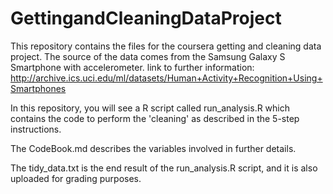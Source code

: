 GettingandCleaningDataProject
=============================
This repository contains the files for the coursera getting and cleaning data project.
The source of the data comes from the Samsung Galaxy S Smartphone with accelerometer.
link to further information: http://archive.ics.uci.edu/ml/datasets/Human+Activity+Recognition+Using+Smartphones 

In this repository, you will see a R script called run_analysis.R which contains the code to perform the 'cleaning' as described in the 5-step instructions.

The CodeBook.md describes the variables involved in further details.

The tidy_data.txt is the end result of the run_analysis.R script, and it is also uploaded for grading purposes.
